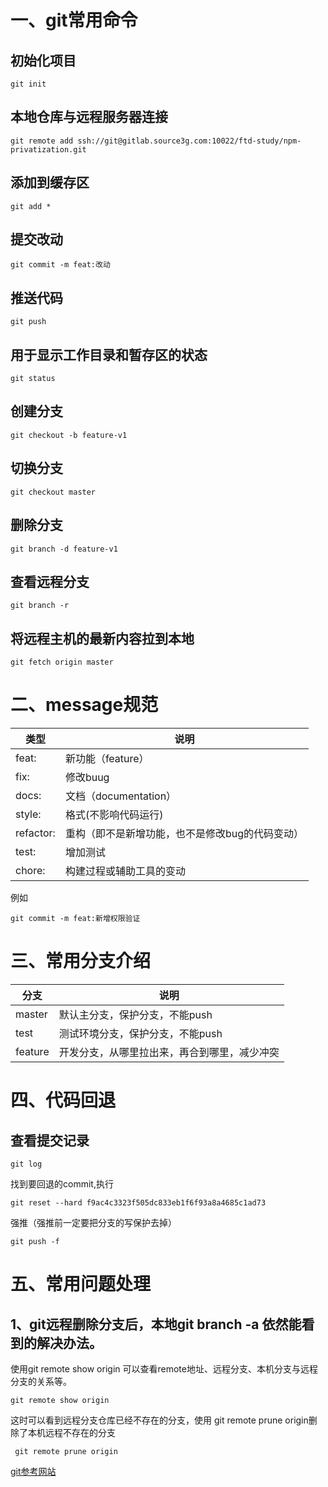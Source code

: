 # 一、git常用命令

## 初始化项目

```
git init
```

## 本地仓库与远程服务器连接

```
git remote add ssh://git@gitlab.source3g.com:10022/ftd-study/npm-privatization.git
```
## 添加到缓存区
```
git add *
```

## 提交改动
```
git commit -m feat:改动
```

## 推送代码

```
git push
```

## 用于显示工作目录和暂存区的状态
```
git status
```

## 创建分支
```
git checkout -b feature-v1
```

## 切换分支
```
git checkout master

```

## 删除分支
```
git branch -d feature-v1
```
## 查看远程分支
```
git branch -r 
```

## 将远程主机的最新内容拉到本地

```
git fetch origin master

```

# 二、message规范

类型|说明
---|---
feat:|新功能（feature）
fix:|修改buug
docs:|文档（documentation）
style:|格式(不影响代码运行)
refactor:|重构（即不是新增功能，也不是修改bug的代码变动）
test:|增加测试
chore:|构建过程或辅助工具的变动

例如

```vuejs
git commit -m feat:新增权限验证
```

# 三、常用分支介绍

分支|说明
---|---
master|默认主分支，保护分支，不能push
test|测试环境分支，保护分支，不能push
feature|开发分支，从哪里拉出来，再合到哪里，减少冲突

# 四、代码回退

## 查看提交记录
```
git log
```
找到要回退的commit,执行

```
git reset --hard f9ac4c3323f505dc833eb1f6f93a8a4685c1ad73
```

强推（强推前一定要把分支的写保护去掉）

```
git push -f
```

# 五、常用问题处理

## 1、git远程删除分支后，本地git branch -a 依然能看到的解决办法。

使用git remote show origin 可以查看remote地址、远程分支、本机分支与远程分支的关系等。

```
git remote show origin
```

这时可以看到远程分支仓库已经不存在的分支，使用 git remote prune origin删除了本机远程不存在的分支 
```
 git remote prune origin
```

[git参考网站](https://www.bootcss.com/p/git-guide/)


